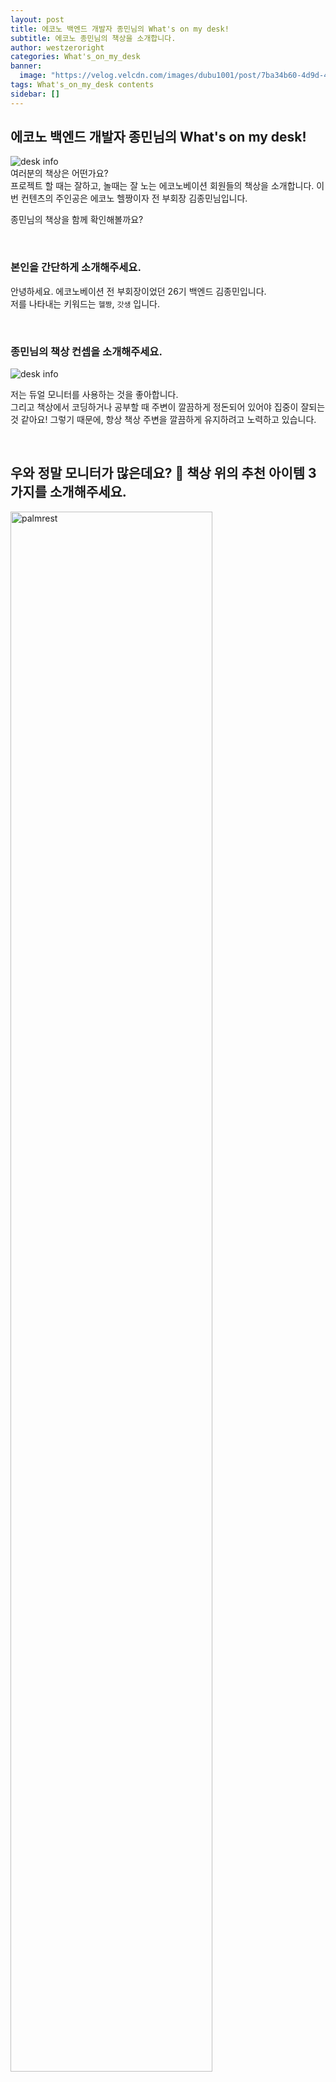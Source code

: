 ```yaml
---
layout: post
title: 에코노 백엔드 개발자 종민님의 What's on my desk!
subtitle: 에코노 종민님의 책상을 소개합니다.
author: westzeroright
categories: What's_on_my_desk
banner:
  image: "https://velog.velcdn.com/images/dubu1001/post/7ba34b60-4d9d-4b24-a78c-aed35c27f31c/image.jpg"
tags: What's_on_my_desk contents
sidebar: []
---
```


## 에코노 백엔드 개발자 종민님의 What's on my desk!

<img alt="desk info" src="https://velog.velcdn.com/images/dubu1001/post/7ba34b60-4d9d-4b24-a78c-aed35c27f31c/image.jpg">

<br/>
여러분의 책상은 어떤가요?
<br/>
프로젝트 할 때는 잘하고, 놀때는 잘 노는 에코노베이션 회원들의 책상을 소개합니다. 이번 컨텐츠의 주인공은 에코노 헬짱이자 전 부회장 김종민님입니다.

종민님의 책상을 함께 확인해볼까요?

<br/>

### 본인을 간단하게 소개해주세요.

안녕하세요. 에코노베이션 전 부회장이었던 26기 백엔드 김종민입니다.
<br/>
저를 나타내는 키워드는 `헬짱`, `갓생` 입니다.

<br/>

### 종민님의 책상 컨셉을 소개해주세요.

<img alt="desk info" src="https://velog.velcdn.com/images/dubu1001/post/9cd6f4c4-3b2a-48d7-a84e-7707c880b149/image.png">

저는 듀얼 모니터를 사용하는 것을 좋아합니다. 
<br>
그리고 책상에서 코딩하거나 공부할 때 주변이 깔끔하게 정돈되어 있어야 집중이 잘되는 것 같아요! 그렇기 때문에, 항상 책상 주변을 깔끔하게 유지하려고 노력하고 있습니다.

<br/>

## 우와 정말 모니터가 많은데요? 👀 책상 위의 추천 아이템 3가지를 소개해주세요.


<img width="80%" src="https://velog.velcdn.com/images/dubu1001/post/a8aee348-5acd-4507-a279-fc0b6db19a22/image.svg" alt="palmrest"/>

첫 번째 추천 아이템은 **독거미 키보드**입니다!

<br/>
산지는 1년 정도 되었는데요, 독거미 키보드 특유의 사각사각한 소리가 너무 좋다고 느껴집니다 ㅎㅎ

키감도 좋아서, 앞으로도 계속 쭉 쓰고 싶은 키보드에요!

<br/>
<br/>

<img src="https://velog.velcdn.com/images/yunn23/post/de76eff8-424f-4891-8aa2-13f80e4a5a85/image.png" alt="dogspider keyboard"/>

두 번째 추천 아이템은 **애플 트랙패드** 입니다!

저는 맥북을 사용하는데, 듀얼 모니터를 연결하면 마우스가 불편하더라고요!

마우스 보다 트랙패드로 할 수 있는 기능이 더 많아서 저는 듀얼 모니터용 트랙패드를 하나 구매했습니다ㅎㅎ

<br/>
<br/>

<img src="https://velog.velcdn.com/images/dubu1001/post/b6686df2-7f9e-47b4-8705-b0377f4fd765/image.png" alt="apple track pad">

마지막으로는 **QCY 미니 충전기**를 추천합니다. 

제가 개인적으로 가장 좋아하는 충전기인데요! 크기는 작은데 65W 전력으로 충전이 가능해서 맥북 정품 충전기와 동일한 속도로 충전이 가능합니다!

맥북 충전기는 크기가 생각보다 커서 휴대하기 불편했는데, 이 QCY 충전기는 크기가 엄청 작아서 휴대하기도 편합니다 ㅎㅎ

무거운 거 들고 다니시는 분들께 추천드립니다!

<br/>
<br/>

### 종민님이 앞으로 구매할 아이템도 알고 싶어요!

<img src="https://velog.velcdn.com/images/dubu1001/post/4c37a695-3ce0-4825-b056-ed6639061047/image.png" alt="macbook pro" />

<br/>

앉아서 공부하다 보면, 잠도 오고 집중력 떨어지는 때가 오기도 합니다.

이럴 때마다 모션 데스크가 있으면 좋겠다는 생각이 많이 들어요..ㅎㅎ

나중에 기회가 된다면, 모션 데스크도 꼭 마련해볼 생각입니다!
<br/>
<br/>

---

<br/>

지금까지 종민님의 책상과 추천템을 알아봤는데요,
<br/>
종민님에 대해 더 궁금하신 분들은 아래의 SNS를 참고해주세요.

- 인스타: @__bellmin

인터뷰에 응해주셔서 감사합니다!
